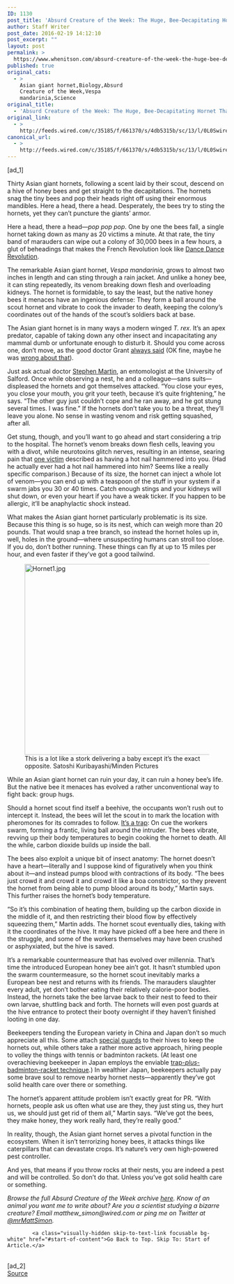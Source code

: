 ```yaml
---
ID: 1130
post_title: 'Absurd Creature of the Week: The Huge, Bee-Decapitating Hornet That Can’t Survive Group Hugs'
author: Staff Writer
post_date: 2016-02-19 14:12:10
post_excerpt: ""
layout: post
permalink: >
  https://www.whenitson.com/absurd-creature-of-the-week-the-huge-bee-decapitating-hornet-that-cant-survive-group-hugs/
published: true
original_cats:
  - >
    Asian giant hornet,Biology,Absurd
    Creature of the Week,Vespa
    mandarinia,Science
original_title:
  - 'Absurd Creature of the Week: The Huge, Bee-Decapitating Hornet That Can’t Survive Group Hugs'
original_link:
  - >
    http://feeds.wired.com/c/35185/f/661370/s/4db5315b/sc/13/l/0L0Swired0N0C20A160C0A20Cabsurd0Ecreature0Eof0Ethe0Eweek0Ethe0Ehuge0Ebee0Edecapitating0Ethat0Ehornet0Ecant0Esurvive0Egroup0Ehugs0C/story01.htm
canonical_url:
  - >
    http://feeds.wired.com/c/35185/f/661370/s/4db5315b/sc/13/l/0L0Swired0N0C20A160C0A20Cabsurd0Ecreature0Eof0Ethe0Eweek0Ethe0Ehuge0Ebee0Edecapitating0Ethat0Ehornet0Ecant0Esurvive0Egroup0Ehugs0C/story01.htm
---
```

 [ad_1]
<br><div id="start-of-content"><p>Thirty Asian giant hornets, following a scent laid by their scout, descend on a hive of honey bees and get straight to the decapitations. The hornets snag the tiny bees and pop their heads right off using their enormous mandibles. Here a head, there a head. Desperately, the bees try to sting the hornets, yet they can’t puncture the giants’ armor.</p>
<p>Here a head, there a head—<em>pop pop pop</em>. One by one the bees fall, a single hornet taking down as many as 20 victims a minute. At that rate, the tiny band of marauders can wipe out a colony of 30,000 bees in a few hours, a glut of beheadings that makes the French Revolution look like <a href="https://www.youtube.com/watch?v=3l-mRWtBGsA" target="_blank">Dance Dance Revolution</a>.</p>

<p>The remarkable Asian giant hornet, <em>Vespa mandarinia</em>, grows to almost two inches in length and can sting through a rain jacket. And unlike a honey bee, it can sting repeatedly, its venom breaking down flesh and overloading kidneys. The hornet is formidable, to say the least, but the native honey bees it menaces have an ingenious defense: They form a ball around the scout hornet and vibrate to cook the invader to death, keeping the colony’s coordinates out of the hands of the scout’s soldiers back at base.</p>
<p>The Asian giant hornet is in many ways a modern winged <em>T. rex</em>. It’s an apex predator, capable of taking down any other insect and incapacitating any mammal dumb or unfortunate enough to disturb it. Should you come across one, don’t move, as the good doctor Grant <a href="https://www.youtube.com/watch?v=NOs116aoyo0" target="_blank">always said</a> (OK fine, maybe he was <a href="http://gizmodo.com/jurassic-park-lied-to-you-t-rex-had-great-eyesight-rea-1577352103" target="_blank">wrong about that</a>).</p>
<p>Just ask actual doctor <a href="http://www.salford.ac.uk/environment-life-sciences/els-academics/steven-martin" target="_blank">Stephen Martin</a>, an entomologist at the University of Salford. Once while observing a nest, he and a colleague—sans suits—displeased the hornets and got themselves attacked. “You close your eyes, you close your mouth, you grit your teeth, because it’s quite frightening,” he says. “The other guy just couldn’t cope and he ran away, and he got stung several times. I was fine.” If the hornets don’t take you to be a threat, they’ll leave you alone. No sense in wasting venom and risk getting squashed, after all.</p>
<p>Get stung, though, and you’ll want to go ahead and start considering a trip to the hospital. The hornet’s venom breaks down flesh cells, leaving you with a divot, while neurotoxins glitch nerves, resulting in an intense, searing pain that <a href="http://www.vespa-crabro.de/vespa-mandarinia.htm" target="_blank">one victim</a> described as having a hot nail hammered into you. (Had he actually ever had a hot nail hammered into him? Seems like a really specific comparison.) Because of its size, the hornet can inject a whole lot of venom—you can end up with a teaspoon of the stuff in your system if a swarm jabs you 30 or 40 times. Catch enough stings and your kidneys will shut down, or even your heart if you have a weak ticker. If you happen to be allergic, it’ll be anaphylactic shock instead.</p>
<p>What makes the Asian giant hornet particularly problematic is its size. Because this thing is so huge, so is its nest, which can weigh more than 20 pounds. That would snap a tree branch, so instead the hornet holes up in, well, holes in the ground—where unsuspecting humans can stroll too close. If you do, don’t bother running. These things can fly at up to 15 miles per hour, and even faster if they’ve got a good tailwind.</p>
<figure attachment_1976995="" class="wp-caption landscape alignnone fader relative" data-js="fader"><a href="http://www.wired.com/wp-content/uploads/2016/02/Hornet1.jpg"><img class="size-default-top-art wp-image-1976995" src="http://www.whenitson.com/wp-content/uploads/2016/02/Absurd-Creature-of-the-Week-The-Huge-Bee-Decapitating-Hornet-That-Cant-Survive-Group-Hugs.jpg" alt="Hornet1.jpg" width="582" height="437"/></a><figcaption class="wp-caption-text link-underline">This is a lot like a stork delivering a baby except it’s the exact opposite. <span class="credit link-underline-sm"><span aria-hidden="true" class="ui ui ui-photo inline-block ui-credit relative opacity-5 marg-r-micro"/> Satoshi Kuribayashi/Minden Pictures</span></figcaption></figure><p>While an Asian giant hornet can ruin your day, it can ruin a honey bee’s life. But the native bee it menaces has evolved a rather unconventional way to fight back: group hugs.</p>
<p>Should a hornet scout find itself a beehive, the occupants won’t rush out to intercept it. Instead, the bees will let the scout in to mark the location with pheromones for its comrades to follow. <a href="https://www.youtube.com/watch?v=4F4qzPbcFiA" target="_blank">It’s a trap</a>: On cue the workers swarm, forming a frantic, living ball around the intruder. The bees vibrate, revving up their body temperatures to begin cooking the hornet to death. All the while, carbon dioxide builds up inside the ball.</p>
<p>The bees also exploit a unique bit of insect anatomy: The hornet doesn’t have a heart—literally and I suppose kind of figuratively when you think about it—and instead pumps blood with contractions of its body. “The bees just crowd it and crowd it and crowd it like a boa constrictor, so they prevent the hornet from being able to pump blood around its body,” Martin says. This further raises the hornet’s body temperature.</p>
<p>“So it’s this combination of heating them, building up the carbon dioxide in the middle of it, and then restricting their blood flow by effectively squeezing them,” Martin adds. The hornet scout eventually dies, taking with it the coordinates of the hive. It may have picked off a bee here and there in the struggle, and some of the workers themselves may have been crushed or asphyxiated, but the hive is saved.</p>
<p>It’s a remarkable countermeasure that has evolved over millennia. That’s time the introduced European honey bee ain’t got. It hasn’t stumbled upon the swarm countermeasure, so the hornet scout inevitably marks a European bee nest and returns with its friends. The marauders slaughter every adult, yet don’t bother eating their relatively calorie-poor bodies. Instead, the hornets take the bee larvae back to their nest to feed to their own larvae, shuttling back and forth. The hornets will even post guards at the hive entrance to protect their booty overnight if they haven’t finished looting in one day.</p>
<p>Beekeepers tending the European variety in China and Japan don’t so much appreciate all this. Some attach <a href="https://www.youtube.com/watch?v=uTFeJa3o47E" target="_blank">special guards</a> to their hives to keep the hornets out, while others take a rather more active approach, hiring people to volley the things with tennis or badminton rackets. (At least one overachieving beekeeper in Japan employs the enviable <a href="https://www.youtube.com/watch?v=xBqooP22S7s" target="_blank">trap-<em>plus</em>-badminton-racket technique</a>.) In wealthier Japan, beekeepers actually pay some brave soul to remove nearby hornet nests—apparently they’ve got solid health care over there or something.</p>
<p>The hornet’s apparent attitude problem isn’t exactly great for PR. “With hornets, people ask us often what use are they, they just sting us, they hurt us, we should just get rid of them all,” Martin says. “We’ve got the bees, they make honey, they work really hard, they’re really good.”</p>
<p>In reality, though, the Asian giant hornet serves a pivotal function in the ecosystem. When it isn’t terrorizing honey bees, it attacks things like caterpillars that can devastate crops. It’s nature’s very own high-powered pest controller.</p>
<p>And yes, that means if you throw rocks at their nests, you are indeed a pest and will be controlled. So don’t do that. Unless you’ve got solid health care or something.</p>
<p><em>Browse the full Absurd Creature of the Week archive <a href="http://www.wired.com/tag/absurd-creature-of-the-week/" target="_blank">here</a>. Know of an animal you want me to write about? Are you a scientist studying a bizarre creature? Email matthew_simon@wired.com or ping me on Twitter at <a href="https://twitter.com/mrMattSimon" target="_blank">@mrMattSimon</a>.</em></p>

			<a class="visually-hidden skip-to-text-link focusable bg-white" href="#start-of-content">Go Back to Top. Skip To: Start of Article.</a>

			
</div>
<br>[ad_2]
<br><a href="http://feeds.wired.com/c/35185/f/661370/s/4db5315b/sc/13/l/0L0Swired0N0C20A160C0A20Cabsurd0Ecreature0Eof0Ethe0Eweek0Ethe0Ehuge0Ebee0Edecapitating0Ethat0Ehornet0Ecant0Esurvive0Egroup0Ehugs0C/story01.htm">Source </a>